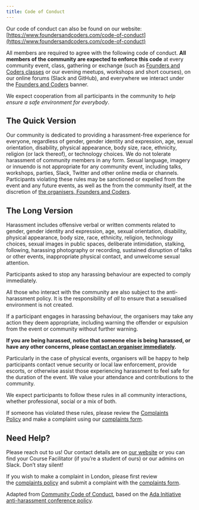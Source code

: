 ```yaml
---
title: Code of Conduct
---
```


Our code of conduct can also be found on our website: [https://www.foundersandcoders.com/code-of-conduct](https://www.foundersandcoders.com/code-of-conduct)

All members are required to agree with the following code of conduct. **All members of the community are expected to enforce this code** at every community event, class, gathering or exchange (such as [Founders and Coders classes](http://www.foundersandcoders.com/) or our evening meetups, workshops and short courses), on our online forums (Slack and GitHub), and everywhere we interact under the [Founders and Coders](http://www.github.com/foundersandcoders) banner.

We expect cooperation from all participants in the community to *help ensure a safe environment for everybody*.

## **The Quick Version**

Our community is dedicated to providing a harassment-free experience for everyone, regardless of gender, gender identity and expression, age, sexual orientation, disability, physical appearance, body size, race, ethnicity, religion (or lack thereof), or technology choices. We do not tolerate harassment of community members in any form. Sexual language, imagery or innuendo is not appropriate for any community event, including talks, workshops, parties, Slack, Twitter and other online media or channels. Participants violating these rules may be sanctioned or expelled from the event and any future events, as well as the from the community itself, at the discretion of [the organisers, Founders and Coders](http://www.foundersandcoders.com/).

## **The Long Version**

Harassment includes offensive verbal or written comments related to gender, gender identity and expression, age, sexual orientation, disability, physical appearance, body size, race, ethnicity, religion, technology choices, sexual images in public spaces, deliberate intimidation, stalking, following, harassing photography or recording, sustained disruption of talks or other events, inappropriate physical contact, and unwelcome sexual attention.

Participants asked to stop any harassing behaviour are expected to comply immediately.

All those who interact with the community are also subject to the anti-harassment policy. It is the responsibility of *all* to ensure that a sexualised environment is not created.

If a participant engages in harassing behaviour, the organisers may take any action they deem appropriate, including warning the offender or expulsion from the event or community without further warning.

**If you are being harassed, notice that someone else is being harassed, or have any other concerns, please [contact an organiser immediately](https://www.foundersandcoders.com/code-of-conduct#need-help).**

Particularly in the case of physical events, organisers will be happy to help participants contact venue security or local law enforcement, provide escorts, or otherwise assist those experiencing harassment to feel safe for the duration of the event. We value your attendance and contributions to the community.

We expect participants to follow these rules in all community interactions, whether professional, social or a mix of both.

If someone has violated these rules, please review the [Complaints Policy](https://github.com/foundersandcoders/london-membership/blob/master/complaints-policy.md) and make a complaint using our [complaints form](https://docs.google.com/forms/d/e/1FAIpQLScbvvYpXwUp6lwFoityTUHYfrXgC3r8WH72LowXp5wFS9IxVA/viewform).

## **Need Help?**

Please reach out to us! Our contact details are on [our website](http://www.foundersandcoders.com/) or you can find your Course Facilitator (if you’re a student of ours) or our admins on Slack. Don’t stay silent!

If you wish to make a complaint in London, please first review the [complaints policy](https://github.com/foundersandcoders/london-membership/blob/master/complaints-policy.md) and submit a complaint with the [complaints form](https://github.com/foundersandcoders/london-membership/blob/master/complaints-policy.md).

Adapted from [Community Code of Conduct](https://communitycodeofconduct.com/), based on the [Ada Initiative anti-harassment conference policy](http://geekfeminism.wikia.com/wiki/Conference_anti-harassment/Policy).
